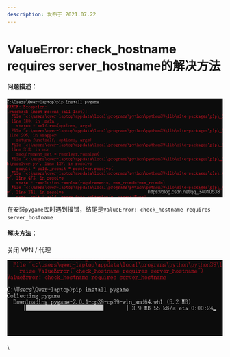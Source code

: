 ```yaml
---
description: 发布于 2021.07.22
---
```


# ValueError: check\_hostname requires server\_hostname的解决方法

#### 问题描述：

![在这里插入图片描述](valueerror-checkhostname-requires-serverhostname-de-jie-jue-fang-fa.assets/2022-10-05-51047.png)

在安装`pygame`库时遇到报错，结尾是`ValueError: check_hostname requires server_hostname`

#### 解决方法：

关闭 VPN / 代理

![在这里插入图片描述](valueerror-checkhostname-requires-serverhostname-de-jie-jue-fang-fa.assets/2022-10-05-051046.png)

\

